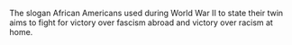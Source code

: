 The slogan African Americans used during World War II to state their twin aims to fight for victory over fascism abroad and victory over racism at home.